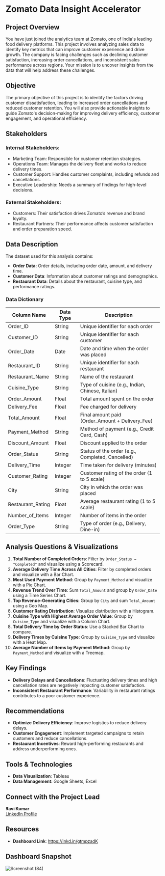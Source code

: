 # Zomato Data Insight Accelerator

## Project Overview
You have just joined the analytics team at Zomato, one of India's leading food delivery platforms. This project involves analyzing sales data to identify key metrics that can improve customer experience and drive growth. The company is facing challenges such as declining customer satisfaction, increasing order cancellations, and inconsistent sales performance across regions. Your mission is to uncover insights from the data that will help address these challenges.

## Objective
The primary objective of this project is to identify the factors driving customer dissatisfaction, leading to increased order cancellations and reduced customer retention. You will also provide actionable insights to guide Zomato's decision-making for improving delivery efficiency, customer engagement, and operational efficiency.

## Stakeholders
### Internal Stakeholders:
- Marketing Team: Responsible for customer retention strategies.
- Operations Team: Manages the delivery fleet and works to reduce delivery times.
- Customer Support: Handles customer complaints, including refunds and cancellations.
- Executive Leadership: Needs a summary of findings for high-level decisions.

### External Stakeholders:
- Customers: Their satisfaction drives Zomato’s revenue and brand loyalty.
- Restaurant Partners: Their performance affects customer satisfaction and order preparation speed.

## Data Description
The dataset used for this analysis contains:
- **Order Data**: Order details, including order date, amount, and delivery time.
- **Customer Data**: Information about customer ratings and demographics.
- **Restaurant Data**: Details about the restaurant, cuisine type, and performance ratings.

### Data Dictionary
| Column Name         | Data Type | Description                                      |
|---------------------|-----------|--------------------------------------------------|
| Order_ID            | String    | Unique identifier for each order                 |
| Customer_ID         | String    | Unique identifier for each customer              |
| Order_Date          | Date      | Date and time when the order was placed          |
| Restaurant_ID       | String    | Unique identifier for each restaurant            |
| Restaurant_Name     | String    | Name of the restaurant                           |
| Cuisine_Type        | String    | Type of cuisine (e.g., Indian, Chinese, Italian) |
| Order_Amount        | Float     | Total amount spent on the order                  |
| Delivery_Fee        | Float     | Fee charged for delivery                         |
| Total_Amount        | Float     | Final amount paid (Order_Amount + Delivery_Fee)  |
| Payment_Method      | String    | Method of payment (e.g., Credit Card, Cash)      |
| Discount_Amount     | Float     | Discount applied to the order                    |
| Order_Status        | String    | Status of the order (e.g., Completed, Cancelled) |
| Delivery_Time       | Integer   | Time taken for delivery (minutes)                |
| Customer_Rating     | Integer   | Customer rating of the order (1 to 5 scale)      |
| City                | String    | City in which the order was placed               |
| Restaurant_Rating   | Float     | Average restaurant rating (1 to 5 scale)         |
| Number_of_Items     | Integer   | Number of items in the order                     |
| Order_Type          | String    | Type of order (e.g., Delivery, Dine-in)          |

## Analysis Questions & Visualizations
1. **Total Number of Completed Orders**: Filter by `Order_Status = "Completed"` and visualize using a Scorecard.
2. **Average Delivery Time Across All Cities**: Filter by completed orders and visualize with a Bar Chart.
3. **Most Used Payment Method**: Group by `Payment_Method` and visualize with a Pie Chart.
4. **Revenue Trend Over Time**: Sum `Total_Amount` and group by `Order_Date` using a Time Series Chart.
5. **Top Revenue-Generating Cities**: Group by `City` and sum `Total_Amount` using a Geo Map.
6. **Customer Rating Distribution**: Visualize distribution with a Histogram.
7. **Cuisine Type with Highest Average Order Value**: Group by `Cuisine_Type` and visualize with a Column Chart.
8. **Total Delivery Time by Order Status**: Use a Stacked Bar Chart to compare.
9. **Delivery Times by Cuisine Type**: Group by `Cuisine_Type` and visualize with a Heat Map.
10. **Average Number of Items by Payment Method**: Group by `Payment_Method` and visualize with a Treemap.

## Key Findings
- **Delivery Delays and Cancellations**: Fluctuating delivery times and high cancellation rates are negatively impacting customer satisfaction.
- **Inconsistent Restaurant Performance**: Variability in restaurant ratings contributes to a poor customer experience.

## Recommendations
- **Optimize Delivery Efficiency**: Improve logistics to reduce delivery delays.
- **Customer Engagement**: Implement targeted campaigns to retain customers and reduce cancellations.
- **Restaurant Incentives**: Reward high-performing restaurants and address underperforming ones.

## Tools & Technologies
- **Data Visualization**: Tableau
- **Data Management**: Google Sheets, Excel
  
## Connect with the Project Lead
**Ravi Kumar**  
[LinkedIn Profile](https://www.linkedin.com/in/ravi-kumar-28a905256)

## Resources
- **Dashboard Link**: https://lnkd.in/gtmpzadK

## Dashboard Snapshot
![Screenshot (84)](https://github.com/user-attachments/assets/66e4df4e-1c66-4d42-be94-e7bc44b26aeb)
